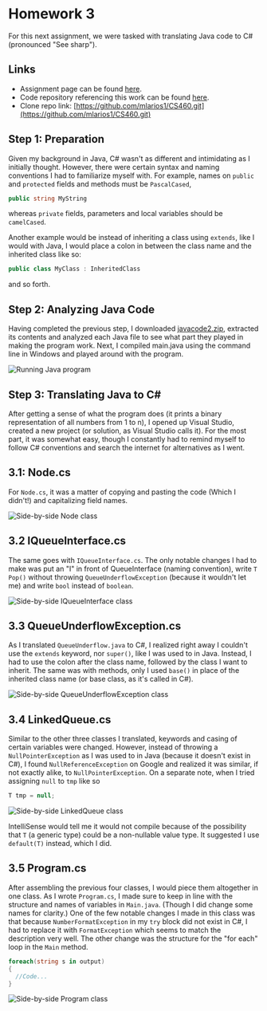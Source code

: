 # Homework 3

For this next assignment, we were tasked with translating Java code to C# (pronounced "See sharp").

## Links

* Assignment page can be found [here](http://www.wou.edu/~morses/classes/cs46x/assignments/HW3_1819.html).
* Code repository referencing this work can be found [here](https://github.com/mlarios1/CS460/tree/master/hw3).
* Clone repo link: [https://github.com/mlarios1/CS460.git](https://github.com/mlarios1/CS460.git)

## Step 1: Preparation

Given my background in Java, C# wasn't as different and intimidating as I initially thought. However, there were certain syntax and naming conventions I had to familiarize myself with. For example, names on ```public``` and ```protected``` fields and methods must be ```PascalCased```,

```C#
public string MyString
```

whereas ```private``` fields, parameters and local variables should be ```camelCased```.

Another example would be instead of inheriting a class using ```extends```, like I would with Java, I would place a colon in between the class name and the inherited class like so:

```C#
public class MyClass : InheritedClass
```

and so forth.

## Step 2: Analyzing Java Code

Having completed the previous step, I downloaded [javacode2.zip](http://www.wou.edu/~morses/classes/cs46x/assignments/javacode2.zip), extracted its contents and analyzed each Java file to see what part they played in making the program work. Next, I compiled main.java using the command line in Windows and played around with the program.

![Running Java program](https://mlarios1.github.io/mlarios1.github.io/CS460/HW3/java_main.gif)

## Step 3: Translating Java to C#

After getting a sense of what the program does (it prints a binary representation of all numbers from 1 to n), I opened up Visual Studio, created a new project (or solution, as Visual Studio calls it). For the most part, it was somewhat easy, though I constantly had to remind myself to follow C# conventions and search the internet for alternatives as I went.

## 3.1: Node.cs

For ```Node.cs```, it was a matter of copying and pasting the code (Which I didn't!) and capitalizing field names.

![Side-by-side Node class](https://mlarios1.github.io/mlarios1.github.io/CS460/HW3/nodeclass.PNG)

## 3.2 IQueueInterface.cs

The same goes with ```IQueueInterface.cs```. The only notable changes I had to make was put an "I" in front of QueueInterface (naming convention), write ```T Pop()``` without throwing ```QueueUnderflowException``` (because it wouldn't let me) and write ```bool``` instead of ```boolean```.

![Side-by-side IQueueInterface class](https://mlarios1.github.io/mlarios1.github.io/CS460/HW3/interfaceclass.PNG)

## 3.3 QueueUnderflowException.cs

As I translated ```QueueUnderflow.java``` to C#, I realized right away I couldn't use the ```extends``` keyword, nor ```super()```, like I was used to in Java. Instead, I had to use the colon after the class name, followed by the class I want to inherit. The same was with methods, only I used ```base()``` in place of the inherited class name (or base class, as it's called in C#).

![Side-by-side QueueUnderflowException class](https://mlarios1.github.io/mlarios1.github.io/CS460/HW3/queueunderflowclass.PNG)

## 3.4 LinkedQueue.cs

Similar to the other three classes I translated, keywords and casing of certain variables were changed. However, instead of throwing a ```NullPointerException``` as I was used to in Java (because it doesn't exist in C#), I found ```NullReferenceException``` on Google and realized it was similar, if not exactly alike, to ```NullPointerException```. On a separate note, when I tried assigning ```null``` to ```tmp``` like so

```C#
T tmp = null;
```

![Side-by-side LinkedQueue class](https://mlarios1.github.io/mlarios1.github.io/CS460/HW3/linkedqueueclass.PNG)

IntelliSense would tell me it would not compile because of the possibility that ```T``` (a generic type) could be a non-nullable value type. It suggested I use ```default(T)``` instead, which I did.

## 3.5 Program.cs

After assembling the previous four classes, I would piece them altogether in one class. As I wrote ```Program.cs```, I made sure to keep in line with the structure and names of variables in ```Main.java```. (Though I did change some names for clarity.) One of the few notable changes I made in this class was that because ```NumberFormatException``` in my ```try``` block did not exist in C#, I had to replace it with ```FormatException``` which seems to match the description very well. The other change was the structure for the "for each" loop in the ```Main``` method.

```C#
foreach(string s in output)
{
  //Code...
}
```

![Side-by-side Program class](https://mlarios1.github.io/mlarios1.github.io/CS460/HW3/programclass.PNG)
